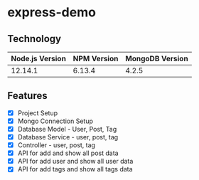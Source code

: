 # express-demo
## Technology

Node.js Version | NPM Version | MongoDB Version
------------ | -------------|------------
12.14.1 | 6.13.4 | 4.2.5

## Features
- [x] Project Setup
- [x] Mongo  Connection Setup
- [x] Database Model - User, Post, Tag
- [x] Database Service - user, post, tag
- [x] Controller - user, post, tag
- [x] API for add and show all post data
- [x] API for add user and show all user data
- [x] API for add tags and show all tags data
